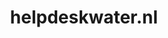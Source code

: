 ---
layout: post
title:  "helpdeskwater.nl"
internal_url:  "/data/helpdeskwater.nl.html"
categories: dutchgov
---
